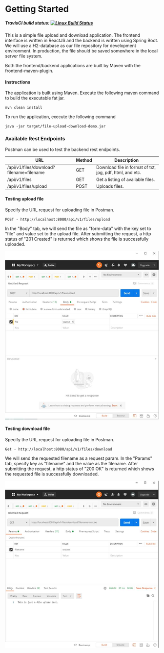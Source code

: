 # Getting Started

##### TravisCI build status: [![Linux Build Status](https://travis-ci.org/jastao/file-up-download-demo.svg?branch=master)](https://travis-ci.org/jastao/file-up-download-demo)

This is a simple file upload and download application. The frontend interface is written in ReactJS and the backend is 
written using Spring Boot. We will use a H2-database as our file repository for development environment. In production,
the file should be saved somewhere in the local server file system. 

Both the frontend/backend applications are built by Maven with the frontend-maven-plugin.

#### Instructions 

The application is built using Maven. Execute the following maven command to build the executable fat jar. 
```
mvn clean install
```

To run the application, execute the following command
```
java -jar target/file-upload-download-demo.jar
```

### Available Rest Endpoints

Postman can be used to test the backend rest endpoints. 

URL | Method | Description
--- | --- | ---
/api/v1/files/download?filename=filename | GET | Download file in format of txt, jpg, pdf, html, and etc.
/api/v1/files | GET | Get a listing of available files.
/api/v1/files/upload | POST | Uploads files.

#### Testing upload file

Specify the URL request for uploading file in Postman.
```
POST - http://localhost:8080/api/v1/files/upload
```
In the "Body" tab, we will send the file as "form-data" with the key set to "file" and value set to the upload file. 
After submitting the request, a http status of "201 Created" is returned which shows the file is successfully uploaded.

![Image of Upload File](./images/postman_upload_file.jpg)

#### Testing download file

Specify the URL request for uploading file in Postman.
```
Get - http://localhost:8080/api/v1/files/download
```
We will send the requested filename as a request param. In the "Params" tab, specify key as "filename" and the value as
the filename. After submitting the request, a http status of "200 OK" is returned which shows the requested file is 
successfully downloaded.

![Image of Download File](./images/postman_download_file.jpg)